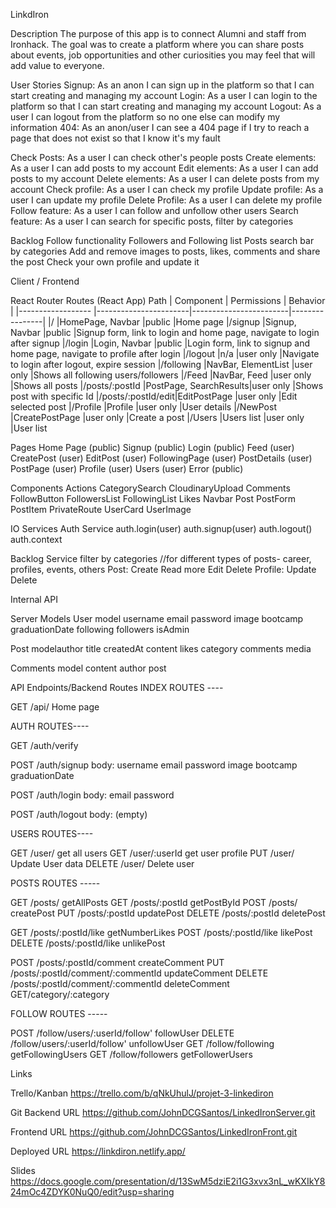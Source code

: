 LinkdIron

Description
The purpose of this app is to connect Alumni and staff from Ironhack.
The goal was to create a platform where you can share posts about events, job opportunities and other curiosities you may feel that will add value to everyone.

User Stories
Signup: As an anon I can sign up in the platform so that I can start creating and managing my account
Login: As a user I can login to the platform so that I can start creating and managing my account
Logout: As a user I can logout from the platform so no one else can modify my information
404: As an anon/user I can see a 404 page if I try to reach a page that does not exist so that I know it's my fault

Check Posts: As a user I can check other's people posts
Create elements: As a user I can add posts to my account
Edit elements: As a user I can add posts to my account
Delete elements: As a user I can delete posts from my account
Check profile: As a user I can check my profile
Update profile: As a user I can update my profile
Delete Profile: As a user I can delete my profile
Follow feature: As a user I can follow and unfollow other users
Search feature: As a user I can search for specific posts, filter by categories

Backlog
Follow functionality
Followers and Following list
Posts search bar by categories
Add and remove images to posts, likes, comments and share the post
Check your own profile and update it

Client / Frontend

React Router Routes (React App)
Path | Component | Permissions | Behavior |
|------------------ |-----------------------|------------------------|----------------|
|/ |HomePage, Navbar |public <Route> |Home page
|/signup |Signup, Navbar |public <Route> |Signup form, link to login and home page, navigate to login after signup
|/login |Login, Navbar |public <Route> |Login form, link to signup and home page, navigate to profile after login
|/logout |n/a |user only <PrivateRoute>|Navigate to login after logout, expire session
|/following |NavBar, ElementList |user only <PrivateRoute>|Shows all following users/followers
|/Feed |NavBar, Feed |user only <PrivateRoute>|Shows all posts
|/posts/:postId |PostPage, SearchResults|user only <PrivateRoute>|Shows post with specific Id
|/posts/:postId/edit|EditPostPage |user only <PrivateRoute>|Edit selected post
|/Profile |Profile |user only <PrivateRoute>|User details
|/NewPost |CreatePostPage |user only <PrivateRoute>|Create a post
|/Users |Users list |user only <PrivateRoute>|User list

Pages
Home Page (public)
Signup (public)
Login (public)
Feed (user)
CreatePost (user)
EditPost (user)
FollowingPage (user)
PostDetails (user)
PostPage (user)
Profile (user)
Users (user)
Error (public)

Components
Actions
CategorySearch
CloudinaryUpload
Comments
FollowButton
FollowersList
FollowingList
Likes
Navbar
Post
PostForm
PostItem
PrivateRoute
UserCard
UserImage

IO
Services
Auth Service
auth.login(user)
auth.signup(user)
auth.logout()
auth.context

Backlog Service
filter by categories //for different types of posts- career, profiles, events, others
Post:
Create
Read more
Edit
Delete
Profile:
Update
Delete

Internal API

Server
Models
User model
username
email
password
image
bootcamp
graduationDate
following
followers
isAdmin

Post modelauthor
title
createdAt
content
likes
category
comments
media

Comments model
content
author
post

API Endpoints/Backend Routes
INDEX ROUTES ----

GET /api/
Home page

AUTH ROUTES----

GET /auth/verify

POST /auth/signup
body:
username
email
password
image
bootcamp
graduationDate

POST /auth/login
body:
email
password

POST /auth/logout
body: (empty)

USERS ROUTES----

GET /user/
get all users
GET /user/:userId
get user profile
PUT /user/
Update User data
DELETE /user/
Delete user

POSTS ROUTES -----

GET /posts/
getAllPosts
GET /posts/:postId
getPostById
POST /posts/
createPost
PUT /posts/:postId
updatePost
DELETE /posts/:postId
deletePost

GET /posts/:postId/like
getNumberLikes
POST /posts/:postId/like
likePost
DELETE /posts/:postId/like
unlikePost

POST /posts/:postId/comment
createComment
PUT /posts/:postId/comment/:commentId
updateComment
DELETE /posts/:postId/comment/:commentId
deleteComment
GET/category/:category

FOLLOW ROUTES -----

POST /follow/users/:userId/follow'
followUser
DELETE /follow/users/:userId/follow'
unfollowUser
GET /follow/following
getFollowingUsers
GET /follow/followers
getFollowerUsers

Links

Trello/Kanban
https://trello.com/b/qNkUhulJ/projet-3-linkediron

Git
Backend URL
https://github.com/JohnDCGSantos/LinkedIronServer.git

Frontend URL
https://github.com/JohnDCGSantos/LinkedIronFront.git

Deployed URL
https://linkdiron.netlify.app/

Slides
https://docs.google.com/presentation/d/13SwM5dziE2i1G3xvx3nL_wKXIkY824mOc4ZDYK0NuQ0/edit?usp=sharing
